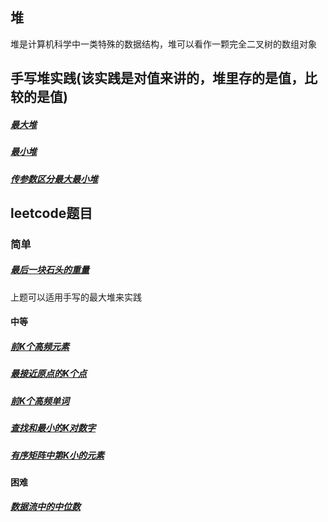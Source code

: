 ## 堆
堆是计算机科学中一类特殊的数据结构，堆可以看作一颗完全二叉树的数组对象

## 手写堆实践(该实践是对值来讲的，堆里存的是值，比较的是值)

##### [最大堆](./heap/maxHeap.js)
##### [最小堆](./heap/minHeap.js)
##### [传参数区分最大最小堆](./heap/heap.js)

## leetcode题目

### 简单
##### [最后一块石头的重量](../../leetcode/editor/cn/[1046]最后一块石头的重量.js)
上题可以适用手写的最大堆来实践

#### 中等
##### [前K个高频元素](../../leetcode/editor/cn/[347]前K个高频元素.js)
##### [最接近原点的K个点](../../leetcode/editor/cn/[973]最接近原点的K个点.js)
##### [前K个高频单词](../../leetcode/editor/cn/[692]前K个高频单词.js)
##### [查找和最小的K对数字](../../leetcode/editor/cn/[373]查找和最小的K对数字.js)
##### [有序矩阵中第K小的元素](../../leetcode/editor/cn/[378]有序矩阵中第K小的元素.js)

#### 困难
##### [数据流中的中位数](../../leetcode/editor/cn/[剑指Offer41]数据流中的中位数.js)
